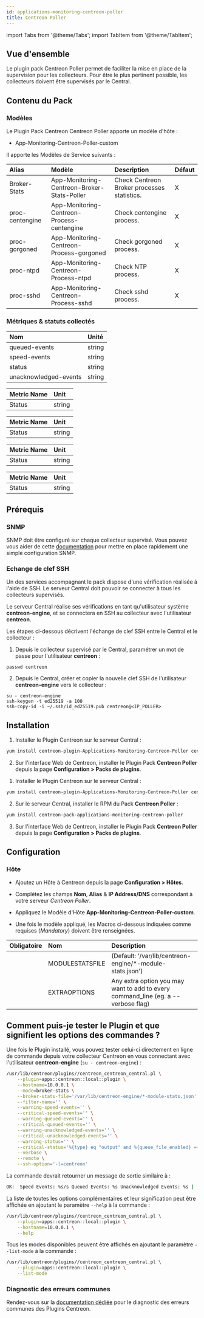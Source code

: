 ```yaml
---
id: applications-monitoring-centreon-poller
title: Centreon Poller
---
```

import Tabs from '@theme/Tabs';
import TabItem from '@theme/TabItem';


## Vue d'ensemble

Le plugin pack Centreon Poller permet de faciliter la mise en place de la supervision pour les collecteurs. Pour être le plus pertinent possible, les collecteurs doivent être supervisés par le Central.

## Contenu du Pack

### Modèles

Le Plugin Pack Centreon Centreon Poller apporte un modèle d'hôte :

* App-Monitoring-Centreon-Poller-custom

Il apporte les Modèles de Service suivants :

| Alias           | Modèle                                      | Description                                 | Défaut |
| :-------------- | :------------------------------------------ | :------------------------------------------ | :----- |
| Broker-Stats    | App-Monitoring-Centreon-Broker-Stats-Poller | Check Centreon Broker processes statistics. | X      |
| proc-centengine | App-Monitoring-Centreon-Process-centengine  | Check centengine process.                   | X      |
| proc-gorgoned   | App-Monitoring-Centreon-Process-gorgoned    | Check gorgoned process.                     | X      |
| proc-ntpd       | App-Monitoring-Centreon-Process-ntpd        | Check NTP process.                          | X      |
| proc-sshd       | App-Monitoring-Centreon-Process-sshd        | Check sshd process.                         | X      |

### Métriques & statuts collectés

<Tabs groupId="sync">
<TabItem value="Broker-Stats" label="Broker-Stats">

| Nom                   | Unité  |
| :-------------------- | :----- |
| queued-events         | string |
| speed-events          | string |
| status                | string |
| unacknowledged-events | string |

</TabItem>
<TabItem value="proc-centegine" label="proc-centegine">

| Metric Name | Unit   |
| :---------- | :----- |
| Status      | string |

</TabItem>
<TabItem value="proc-gorgoned" label="proc-gorgoned">

| Metric Name | Unit   |
| :---------- | :----- |
| Status      | string |

</TabItem>
<TabItem value="proc-ntpd" label="proc-ntpd">

| Metric Name | Unit   |
| :---------- | :----- |
| Status      | string |

</TabItem>
<TabItem value="proc-sshd" label="proc-sshd">

| Metric Name | Unit   |
| :---------- | :----- |
| Status      | string |

</TabItem>
</Tabs>

## Prérequis

### SNMP

SNMP doit être configuré sur chaque collecteur supervisé. Vous pouvez vous aider de cette [documentation](operatingsystems-linux-snmp#prerequisites) pour mettre en place rapidement une simple configuration SNMP. 

### Echange de clef SSH

Un des services accompagnant le pack dispose d'une vérification réalisée à l'aide de SSH. Le serveur Central doit pouvoir se connecter à tous les collecteurs supervisés. 

Le serveur Central réalise ses vérifications en tant qu'utilisateur système **centreon-engine**, et se connectera en SSH au collecteur avec l'utilisateur **centreon**.

Les étapes ci-dessous décrivent l'échange de clef SSH entre le Central et le collecteur : 

1. Depuis le collecteur supervisé par le Central, paramétrer un mot de passe pour l'utilisateur **centreon** :

```
passwd centreon
```

2. Depuis le Central, créer et copier la nouvelle clef SSH de l'utilisateur **centreon-engine** vers le collecteur : 

```
su - centreon-engine
ssh-keygen -t ed25519 -a 100
ssh-copy-id -i ~/.ssh/id_ed25519.pub centreon@<IP_POLLER>
```

## 

## Installation

<Tabs groupId="sync">
<TabItem value="Online License" label="Online License">

1. Installer le Plugin Centreon sur le serveur Central :

```bash
yum install centreon-plugin-Applications-Monitoring-Centreon-Poller centreon-plugin-Operatingsystems-Linux-Snmp
```

2. Sur l'interface Web de Centreon, installer le Plugin Pack **Centreon Poller** depuis la page **Configuration > Packs de plugins**.

</TabItem>
<TabItem value="Offline License" label="Offline License">

1. Installer le Plugin Centreon sur le serveur Central :

```bash
yum install centreon-plugin-Applications-Monitoring-Centreon-Poller centreon-plugin-Operatingsystems-Linux-Snmp
```

2. Sur le serveur Central, installer le RPM du Pack **Centreon Poller** :

 ```bash
yum install centreon-pack-applications-monitoring-centreon-poller
 ```

3. Sur l'interface Web de Centreon, installer le Plugin Pack **Centreon Poller** depuis la page **Configuration > Packs de plugins**.

</TabItem>
</Tabs>

## Configuration

### Hôte

* Ajoutez un Hôte à Centreon depuis la page **Configuration > Hôtes**.
* Complétez les champs **Nom**, **Alias** & **IP Address/DNS** correspondant à votre serveur *Centreon Poller*.
* Appliquez le Modèle d'Hôte **App-Monitoring-Centreon-Poller-custom**.

* Une fois le modèle appliqué, les Macros ci-dessous indiquées comme requises (*Mandatory*) doivent être renseignées.

| Obligatoire | Nom             | Description                                                  |
| :---------- | :-------------- | :----------------------------------------------------------- |
|             | MODULESTATSFILE | (Default: '/var/lib/centreon-engine/*-module-stats.json')    |
|             | EXTRAOPTIONS    | Any extra option you may want to add to every command\_line (eg. a --verbose flag) |

## Comment puis-je tester le Plugin et que signifient les options des commandes ? 

Une fois le Plugin installé, vous pouvez tester celui-ci directement en ligne de commande depuis votre collecteur Centreon en vous connectant avec l'utilisateur **centreon-engine** (`su - centreon-engine`) :

```bash
/usr/lib/centreon/plugins//centreon_centreon_central.pl \
    --plugin=apps::centreon::local::plugin \
    --hostname=10.0.0.1 \
    --mode=broker-stats \
    --broker-stats-file='/var/lib/centreon-engine/*-module-stats.json' \
    --filter-name='' \
    --warning-speed-events='' \
    --critical-speed-events='' \
    --warning-queued-events='' \
    --critical-queued-events='' \
    --warning-unacknowledged-events='' \
    --critical-unacknowledged-events='' \
    --warning-status='' \
    --critical-status='%{type} eq "output" and %{queue_file_enabled} =~ /true/i' \
    --verbose \
    --remote \
    --ssh-option='-l=centreon'
```

La commande devrait retourner un message de sortie similaire à :

```bash
OK:  Speed Events: %s/s Queued Events: %s Unacknowledged Events: %s | 
```

La liste de toutes les options complémentaires et leur signification peut être affichée en ajoutant le paramètre `--help` à la commande :

```bash
/usr/lib/centreon/plugins//centreon_centreon_central.pl \
    --plugin=apps::centreon::local::plugin \
    --hostname=10.0.0.1 \
    --help
```

Tous les modes disponibles peuvent être affichés en ajoutant le paramètre `--list-mode` à la commande :

```bash
/usr/lib/centreon/plugins//centreon_centreon_central.pl \
    --plugin=apps::centreon::local::plugin \
    --list-mode
```

### Diagnostic des erreurs communes

Rendez-vous sur la [documentation dédiée](../tutorials/troubleshooting-plugins) pour le diagnostic des erreurs communes des Plugins Centreon.